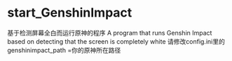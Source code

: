 # start_GenshinImpact
基于检测屏幕全白而运行原神的程序
A program that runs Genshin Impact based on detecting that the screen is completely white
请修改config.ini里的genshinimpact_path =你的原神所在路径
